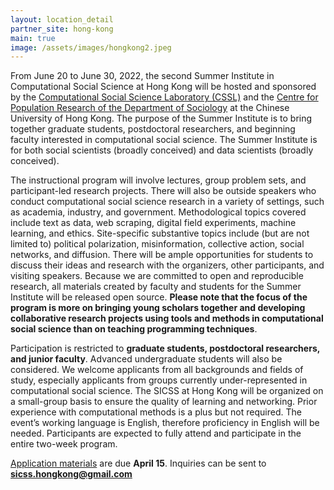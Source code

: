 ```yaml
---
layout: location_detail
partner_site: hong-kong
main: true
image: /assets/images/hongkong2.jpeg
---
```


From June 20 to June 30, 2022, the second Summer Institute in Computational Social Science at Hong Kong will be hosted and sponsored by the [Computational Social Science Laboratory (CSSL)](http://cssl.socsc.cuhk.edu.hk/) and the [Centre for Population Research of the Department of Sociology](http://www.soc.cuhk.edu.hk/research/cpr/cpr-about-us/) at the Chinese University of Hong Kong. The purpose of the Summer Institute is to bring together graduate students, postdoctoral researchers, and beginning faculty interested in computational social science. The Summer Institute is for both social scientists (broadly conceived) and data scientists (broadly conceived).

The instructional program will involve lectures, group problem sets, and participant-led research projects. There will also be outside speakers who conduct computational social science research in a variety of settings, such as academia, industry, and government. Methodological topics covered include text as data, web scraping, digital field experiments, machine learning, and ethics. Site-specific substantive topics include (but are not limited to) political polarization, misinformation, collective action, social networks, and diffusion. There will be ample opportunities for students to discuss their ideas and research with the organizers, other participants, and visiting speakers. Because we are committed to open and reproducible research, all materials created by faculty and students for the Summer Institute will be released open source. **Please note that the focus of the program is more on bringing young scholars together and developing collaborative research projects using tools and methods in computational social science than on teaching programming techniques**.

Participation is restricted to **graduate students, postdoctoral researchers, and junior faculty**. Advanced undergraduate students will also be considered. We welcome applicants from all backgrounds and fields of study, especially applicants from groups currently under-represented in computational social science. The SICSS at Hong Kong will be organized on a small-group basis to ensure the quality of learning and networking. Prior experience with computational methods is a plus but not required. The event’s working language is English, therefore proficiency in English will be needed. Participants are expected to fully attend and participate in the entire two-week program.

[Application materials](https://compsocialscience.github.io/summer-institute/2022/hong-kong/apply) are due **April 15**. Inquiries can be sent to **sicss.hongkong@gmail.com**

